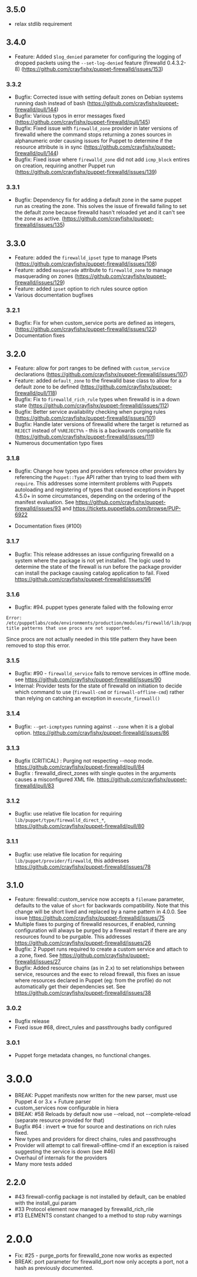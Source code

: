 ## 3.5.0

* relax stdlib requirement

## 3.4.0

* Feature: Added `$log_denied` parameter for configuring the logging of dropped packets using the `--set-log-denied` feature (firewalld 0.4.3.2-8) (https://github.com/crayfishx/puppet-firewalld/issues/153)


### 3.3.2

* Bugfix: Corrected issue with setting default zones on Debian systems running dash instead of bash (https://github.com/crayfishx/puppet-firewalld/pull/144)
* Bugfix: Various typos in error messages fixed (https://github.com/crayfishx/puppet-firewalld/pull/145)
* Bugfix: Fixed issue with `firewalld_zone` provider in later versions of firewalld where the command stops returning a zones sources in alphanumeric order causing issues for Puppet to determine if the resource attribute is in sync (https://github.com/crayfishx/puppet-firewalld/pull/144)
* Bugfix: Fixed issue where `firewalld_zone` did not add `icmp_block` entires on creation, requiring another Puppet run (https://github.com/crayfishx/puppet-firewalld/issues/139)


### 3.3.1

* Bugfix: Dependency fix for adding a default zone in the same puppet run as creating the zone. This solves the issue of firewalld failing to set the default zone because firewalld hasn't reloaded yet and it can't see the zone as active. (https://github.com/crayfishx/puppet-firewalld/issues/135)

## 3.3.0

* Feature: added the `firewalld_ipset` type to manage IPsets (https://github.com/crayfishx/puppet-firewalld/issues/108)
* Feature: added `masquerade` attribute to `firewalld_zone` to manage masquerading on zones (https://github.com/crayfishx/puppet-firewalld/issues/129)
* Feature: added `ipset` option to rich rules source option
* Various documentation bugfixes

### 3.2.1

* Bugfix: Fix for when custom_service ports are defined as integers, (https://github.com/crayfishx/puppet-firewalld/issues/122)
* Documentation fixes

## 3.2.0

* Feature: allow for port ranges to be defined with `custom_service` declarations (https://github.com/crayfishx/puppet-firewalld/issues/107)
* Feature: added `default_zone` to the firewalld base class to allow for a default zone to be defined (https://github.com/crayfishx/puppet-firewalld/pull/118)
* Bugfix: Fix to `firewalld_rich_rule` types when firewalld is in a down state (https://github.com/crayfishx/puppet-firewalld/issues/112)
* Bugfix: Better service  availability checking when purging rules (https://github.com/crayfishx/puppet-firewalld/issues/101)
* Bugfix: Handle later versions of firewalld where the target is returned as `REJECT` instead of `%%REJECT%%` - this is a backwards compatible fix (https://github.com/crayfishx/puppet-firewalld/issues/111)
* Numerous documentation typo fixes

### 3.1.8

* Bugfix: Change how types and providers reference other providers by referencing the `Puppet::Type` API rather than trying to load them with `require`.  This addresses some intermitent problems with Puppets autoloading and registering of types that caused exceptions in Puppet 4.5.0+ in some circumstances, depending on the ordering of the manifest evaluation.  See https://github.com/crayfishx/puppet-firewalld/issues/93 and https://tickets.puppetlabs.com/browse/PUP-6922

* Documentation fixes (#100)

### 3.1.7

* Bugfix: This release addresses an issue configuring firewalld on a system where the package is not yet installed.  The logic used to determine the state of the firewall is run before the package provider can install the package causing catalog application to fail. Fixed https://github.com/crayfishx/puppet-firewalld/issues/96

### 3.1.6

* Bugfix: #94.  puppet types generate failed with the following error

```
Error: /etc/puppetlabs/code/environments/production/modules/firewalld/lib/puppet/type/firewalld_direct_chain.rb: title patterns that use procs are not supported.
```

Since procs are not actually needed in this title pattern they have been removed to stop this error.


### 3.1.5

* Bugfix: #90 - `firewalld_service` fails to remove services in offline mode. see https://github.com/crayfishx/puppet-firewalld/issues/90
* Internal: Provider tests for the state of firewalld on initiation to decide which command to use (`firewall-cmd` or `firewall-offline-cmd`) rather than relying on catching an exception in `execute_firewall()`


### 3.1.4

* Bugfix: `--get-icmptypes` running against `--zone` when it is a global option. https://github.com/crayfishx/puppet-firewalld/issues/86

### 3.1.3

* Bugfix (CRITICAL) : Purging not respecting --noop mode. https://github.com/crayfishx/puppet-firewalld/pull/84
* Bugfix : firewalld_direct_zones with single quotes in the arguments causes a misconfigured XML file.  https://github.com/crayfishx/puppet-firewalld/pull/83

### 3.1.2

* Bugfix: use relative file location for requiring `lib/puppet/type/firewalld_direct_*`, https://github.com/crayfishx/puppet-firewalld/pull/80

### 3.1.1
* Bugfix: use relative file location for requiring `lib/puppet/provider/firewalld`, this addresses https://github.com/crayfishx/puppet-firewalld/issues/78

## 3.1.0

* Feature: firewalld::custom_service now accepts a `filename` parameter, defaults to the value of `short` for backwards compatibility.  Note that this change will be short lived and replaced by a name pattern in 4.0.0.  See issue https://github.com/crayfishx/puppet-firewalld/issues/75
* Multiple fixes to purging of firewalld resources, if enabled, running configuration will always be purged by a firewall restart if there are any resources found to be purgable.  This addresses https://github.com/crayfishx/puppet-firewalld/issues/26
* Bugfix: 2 Puppet runs required to create a custom service and attach to a zone, fixed.  See https://github.com/crayfishx/puppet-firewalld/issues/27
* Bugfix: Added resource chains (as in 2.x) to set relationships between service, resources and the exec to reload firewall, this fixes an issue where resources declared in Puppet (eg: from the profile) do not automatically get their dependencies set.  See https://github.com/crayfishx/puppet-firewalld/issues/38



### 3.0.2
* Bugfix release
* Fixed issue #68, direct_rules and passthroughs badly configured

### 3.0.1
* Puppet forge metadata changes, no functional changes.

# 3.0.0

* BREAK: Puppet manifests now written for the new parser, must use Puppet 4 or 3.x + Future parser
* custom_services now configurable in hiera
* BREAK: #58 Reloads by default now use --reload, not --complete-reload (separate resource provided for that)
* Bugfix #64 : invert => true for source and destinations on rich rules fixed.
* New types and providers for direct chains, rules and passthroughs
* Provider will attempt to call firewall-offline-cmd if an exception is raised suggesting the service is down (see #46)
* Overhaul of internals for the providers
* Many more tests added


## 2.2.0
* #43 firewall-config package is not installed by default, can be enabled with the install_gui param
* #33 Protocol element now managed by firewalld_rich_rile
* #13 ELEMENTS constant changed to a method to stop ruby warnings

# 2.0.0

* Fix: #25 - purge_ports for firewalld_zone now works as expected
* BREAK: port parameter for firewalld_port now only accepts a port, not a hash as previously documented.
